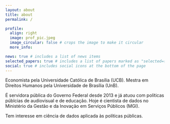 ```yaml
---
layout: about
title: about
permalink: /

profile:
  align: right
  image: prof_pic.jpeg
  image_circular: false # crops the image to make it circular
  more_info: 

news: true # includes a list of news items
selected_papers: true # includes a list of papers marked as "selected={true}"
social: true # includes social icons at the bottom of the page
---
```


Economista pela Universidade Católica de Brasília (UCB). Mestra em Direitos Humanos pela Universidade de Brasília (UnB). 

É servidora pública do Governo Federal desde 2013 e já atuou com políticas públcias de audiovisual e de educação. Hoje é cientista de dados no Ministério da Gestão e da Inovação em Serviços Públicos (MGI).

Tem interesse em ciência de dados aplicada às políticas públicas.
